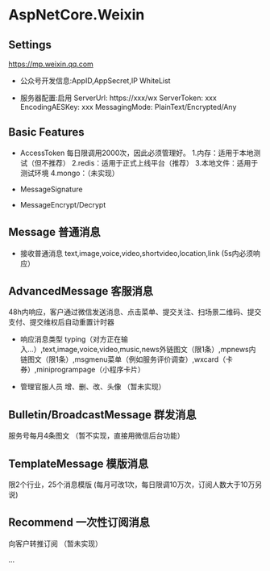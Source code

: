 # AspNetCore.Weixin

## Settings
https://mp.weixin.qq.com

- 公众号开发信息:AppID,AppSecret,IP WhiteList

- 服务器配置:启用
ServerUrl: https://xxx/wx
ServerToken: xxx
EncodingAESKey: xxx
MessagingMode: PlainText/Encrypted/Any

## Basic Features
- AccessToken
每日限调用2000次，因此必须管理好。
1.内存：适用于本地测试（但不推荐）
2.redis：适用于正式上线平台（推荐）
3.本地文件：适用于测试环境
4.mongo：（未实现）

- MessageSignature
- MessageEncrypt/Decrypt

## Message 普通消息
- 接收普通消息
text,image,voice,video,shortvideo,location,link
(5s内必须响应）

## AdvancedMessage 客服消息
48h内响应，客户通过微信发送消息、点击菜单、提交关注、扫场景二维码、提交支付、提交维权后自动重置计时器

- 响应消息类型
typing（对方正在输入...）,text,image,voice,video,music,news外链图文（限1条）,mpnews内链图文（限1条）,msgmenu菜单（例如服务评价调查）,wxcard（卡券）,miniprogrampage（小程序卡片）

- 管理官服人员
增、删、改、头像
（暂未实现）

## Bulletin/BroadcastMessage 群发消息
服务号每月4条图文
（暂不实现，直接用微信后台功能）

## TemplateMessage 模版消息
限2个行业，25个消息模版
(每月可改1次，每日限调10万次，订阅人数大于10万另说)

## Recommend 一次性订阅消息
向客户转推订阅
（暂未实现）

...
